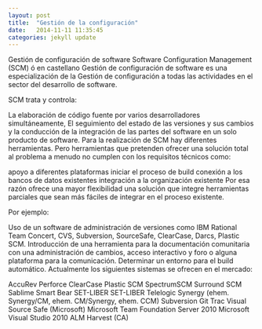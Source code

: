 ```yaml
---
layout: post
title:  "Gestión de la configuración"
date:   2014-11-11 11:35:45
categories: jekyll update
---
```

Gestión de configuración de software
Software Configuration Management (SCM) ó en castellano Gestión de configuración de software es una especialización de la Gestión de configuración a todas las actividades en el sector del desarrollo de software.

SCM trata y controla:

La elaboración de código fuente por varios desarrolladores simultáneamente,
El seguimiento del estado de las versiones y sus cambios y
la conducción de la integración de las partes del software en un solo producto de software.
Para la realización de SCM hay diferentes herramientas. Pero herramientas que pretenden ofrecer una solución total al problema a menudo no cumplen con los requisitos técnicos como:

apoyo a diferentes plataformas
iniciar el proceso de build
conexión a los bancos de datos existentes
integración a la organización existente
Por esa razón ofrece una mayor flexibilidad una solución que integre herramientas parciales que sean más fáciles de integrar en el proceso existente.

Por ejemplo:

Uso de un software de administración de versiones como IBM Rational Team Concert, CVS, Subversion, SourceSafe, ClearCase, Darcs, Plastic SCM.
Introducción de una herramienta para la documentación comunitaria con una administración de cambios, acceso interactivo y foro o alguna plataforma para la comunicación.
Determinar un entorno para el build automático.
Actualmente los siguientes sistemas se ofrecen en el mercado:

AccuRev
Perforce
ClearCase
Plastic SCM
SpectrumSCM
Surround SCM
Sablime
Smart Bear
SET-LIBER SET-LIBER
Telelogic Synergy (ehem. Synergy/CM, ehem. CM/Synergy, ehem. CCM)
Subversion
Git
Trac
Visual Source Safe (Microsoft)
Microsoft Team Foundation Server 2010
Microsoft Visual Studio 2010 ALM
Harvest (CA)